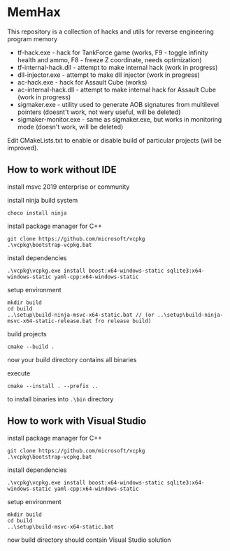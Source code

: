 # MemHax
This repository is a collection of hacks and utils for reverse engineering program memory

- tf-hack.exe - hack for TankForce game (works, F9 - toggle infinity health and ammo, F8 - freeze Z coordinate, needs optimization)
- tf-internal-hack.dll - attempt to make internal hack (work in progress)
- dll-injector.exe - attempt to make dll injector (work in progress)
- ac-hack.exe - hack for Assault Cube (works)
- ac-internal-hack.dll - attempt to make internal hack for Assault Cube (work in progress)
- sigmaker.exe - utility used to generate AOB signatures from multilevel pointers (doesnt't work, not wery useful, will be deleted)
- sigmaker-monitor.exe - same as sigmaker.exe, but works in monitoring mode (doesn't work, will be deleted)

Edit CMakeLists.txt to enable or disable build of particular projects (will be improved).

## How to work without IDE

install msvc 2019 enterprise or community

install ninja build system

```
choco install ninja
```

install package manager for C++

```
git clone https://github.com/microsoft/vcpkg
.\vcpkg\bootstrap-vcpkg.bat
```

install dependencies

```
.\vcpkg\vcpkg.exe install boost:x64-windows-static sqlite3:x64-windows-static yaml-cpp:x64-windows-static
```

setup environment

```
mkdir build
cd build
..\setup\build-ninja-msvc-x64-static.bat // (or ..\setup\build-ninja-msvc-x64-static-release.bat fro release build)
```

build projects

```
cmake --build .
```

now your build directory contains all binaries

execute 

```
cmake --install . --prefix ..
```

to install binaries into `.\bin` directory

## How to work with Visual Studio


install package manager for C++

```
git clone https://github.com/microsoft/vcpkg
.\vcpkg\bootstrap-vcpkg.bat
```

install dependencies

```
.\vcpkg\vcpkg.exe install boost:x64-windows-static sqlite3:x64-windows-static yaml-cpp:x64-windows-static
```

setup environment

```
mkdir build
cd build
..\setup\build-msvc-x64-static.bat
```

now build directory should contain Visual Studio solution
